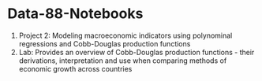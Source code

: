 # Data-88-Notebooks
1. Project 2: Modeling macroeconomic indicators using polynominal regressions and Cobb-Douglas production functions
2. Lab: Provides an overview of Cobb-Douglas production functions - their derivations, interpretation and use when comparing methods of economic growth across countries
